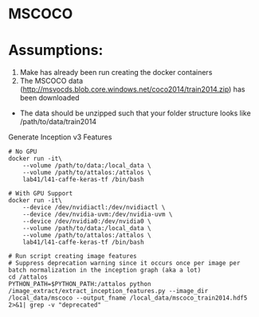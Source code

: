 # MSCOCO

# Assumptions:
1. Make has already been run creating the docker containers
2. The MSCOCO data (http://msvocds.blob.core.windows.net/coco2014/train2014.zip) has been downloaded
  * The data should be unzipped such that your folder structure looks like /path/to/data/train2014



Generate Inception v3 Features
```
# No GPU
docker run -it\
    --volume /path/to/data:/local_data \
    --volume /path/to/attalos:/attalos \
    lab41/l41-caffe-keras-tf /bin/bash

# With GPU Support
docker run -it\
    --device /dev/nvidiactl:/dev/nvidiactl \
    --device /dev/nvidia-uvm:/dev/nvidia-uvm \
    --device /dev/nvidia0:/dev/nvidia0 \
    --volume /path/to/data:/local_data \
    --volume /path/to/attalos:/attalos \
    lab41/l41-caffe-keras-tf /bin/bash

# Run script creating image features
# Suppress deprecation warning since it occurs once per image per batch normalization in the inception graph (aka a lot)
cd /attalos
PYTHON_PATH=$PYTHON_PATH:/attalos python /image_extract/extract_inception_features.py --image_dir /local_data/mscoco --output_fname /local_data/mscoco_train2014.hdf5 2>&1| grep -v "deprecated"